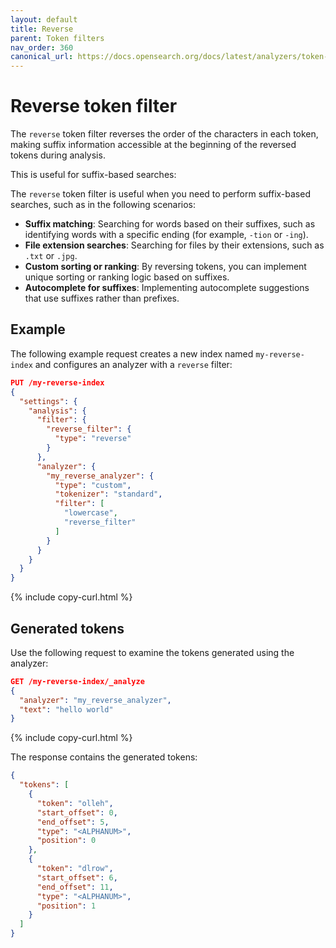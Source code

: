 ```yaml
---
layout: default
title: Reverse
parent: Token filters
nav_order: 360
canonical_url: https://docs.opensearch.org/docs/latest/analyzers/token-filters/reverse/
---
```


# Reverse token filter

The `reverse` token filter reverses the order of the characters in each token, making suffix information accessible at the beginning of the reversed tokens during analysis. 

This is useful for suffix-based searches:

The `reverse` token filter is useful when you need to perform suffix-based searches, such as in the following scenarios:  

- **Suffix matching**: Searching for words based on their suffixes, such as identifying words with a specific ending (for example, `-tion` or `-ing`).
- **File extension searches**: Searching for files by their extensions, such as `.txt` or `.jpg`.
- **Custom sorting or ranking**: By reversing tokens, you can implement unique sorting or ranking logic based on suffixes.  
- **Autocomplete for suffixes**: Implementing autocomplete suggestions that use suffixes rather than prefixes.  


## Example

The following example request creates a new index named `my-reverse-index` and configures an analyzer with a `reverse` filter:

```json
PUT /my-reverse-index
{
  "settings": {
    "analysis": {
      "filter": {
        "reverse_filter": {
          "type": "reverse"
        }
      },
      "analyzer": {
        "my_reverse_analyzer": {
          "type": "custom",
          "tokenizer": "standard",
          "filter": [
            "lowercase",
            "reverse_filter"
          ]
        }
      }
    }
  }
}
```
{% include copy-curl.html %}

## Generated tokens

Use the following request to examine the tokens generated using the analyzer:

```json
GET /my-reverse-index/_analyze
{
  "analyzer": "my_reverse_analyzer",
  "text": "hello world"
}
```
{% include copy-curl.html %}

The response contains the generated tokens:

```json
{
  "tokens": [
    {
      "token": "olleh",
      "start_offset": 0,
      "end_offset": 5,
      "type": "<ALPHANUM>",
      "position": 0
    },
    {
      "token": "dlrow",
      "start_offset": 6,
      "end_offset": 11,
      "type": "<ALPHANUM>",
      "position": 1
    }
  ]
}
```